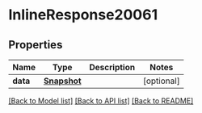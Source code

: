 # InlineResponse20061

## Properties
Name | Type | Description | Notes
------------ | ------------- | ------------- | -------------
**data** | [**Snapshot**](Snapshot.md) |  | [optional] 

[[Back to Model list]](../README.md#documentation-for-models) [[Back to API list]](../README.md#documentation-for-api-endpoints) [[Back to README]](../README.md)

